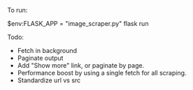 To run:

\$env:FLASK_APP = "image_scraper.py"
flask run

Todo:

- Fetch in background
- Paginate output
- Add "Show more" link, or paginate by page.
- Performance boost by using a single fetch for all scraping.
- Standardize url vs src
